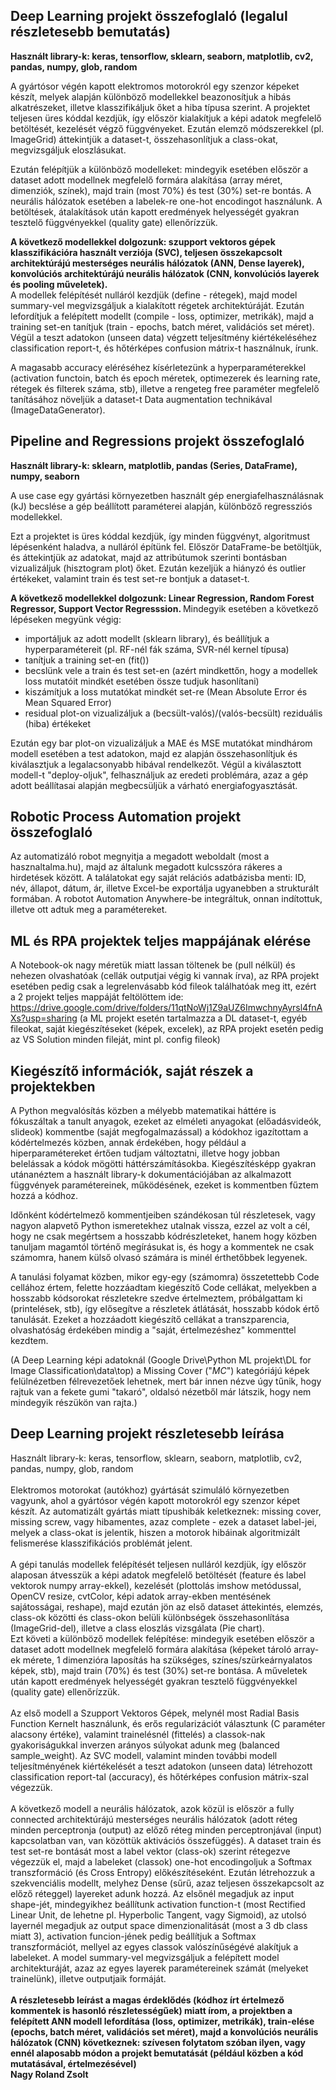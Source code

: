 Deep Learning projekt összefoglaló (legalul részletesebb bemutatás)
-----------------------------------
<b>Használt library-k: keras, tensorflow, sklearn, seaborn, matplotlib, cv2, pandas, numpy, glob, random </b>

A gyártósor végén kapott elektromos motorokról egy szenzor képeket készít, melyek alapján különböző modellekkel beazonosítjuk a hibás alkatrészeket, illetve klasszifikáljuk őket a hiba típusa szerint. A projektet teljesen üres kóddal kezdjük, így először kialakítjuk a képi adatok megfelelő betöltését, kezelését végző függvényeket. Ezután elemző módszerekkel (pl. ImageGrid) áttekintjük a dataset-t, összehasonlítjuk a class-okat, megvizsgáljuk eloszlásukat.

Ezután felépítjük a különböző modelleket: mindegyik esetében először a dataset adott modellnek megfelelő formára alakítása (array méret, dimenziók, színek), majd train (most 70%) és test (30%) set-re bontás. A neurális hálózatok esetében a labelek-re one-hot encodingot használunk. A betöltések, átalakítások után kapott eredmények helyességét gyakran tesztelő függvényekkel (quality gate) ellenőrízzük. <br>

<b>A következő modellekkel dolgozunk: szupport vektoros gépek klasszifikációra használt verziója (SVC), teljesen összekapcsolt architektúrájú mesterséges neurális hálózatok (ANN, Dense layerek), konvolúciós architektúrájú neurális hálózatok (CNN, konvolúciós layerek és pooling műveletek). </b> <br>
A modellek felépítését nulláról kezdjük (define - rétegek), majd model summary-vel megvizsgáljuk a kialakított régetek architektúráját. Ezután lefordítjuk a felépített modellt (compile - loss, optimizer, metrikák), majd a training set-en tanítjuk (train - epochs, batch méret, validációs set méret). Végül a teszt adatokon (unseen data) végzett teljesítmény kiértékeléséhez classification report-t, és hőtérképes confusion mátrix-t használnuk, írunk. <br>

A magasabb accuracy eléréséhez kísérletezünk a hyperparaméterekkel (activation functoin, batch és epoch méretek, optimezerek és learning rate, rétegek és filterek száma, stb), illetve a rengeteg free paraméter megfelelő tanításához növeljük a dataset-t Data augmentation technikával (ImageDataGenerator).

Pipeline and Regressions projekt összefoglaló 
-----------------------------------
<b>Használt library-k: sklearn, matplotlib, pandas (Series, DataFrame), numpy, seaborn</b>

A use case egy gyártási környezetben használt gép energiafelhasználásnak (kJ) becslése a gép beállított paraméterei alapján, különböző regressziós modellekkel. <br>

Ezt a projektet is üres kóddal kezdjük, így minden függvényt, algoritmust lépésenként haladva, a nulláról építünk fel. Először DataFrame-be betöltjük, és áttekintjük az adatokat, majd az attribútumok szerinti bontásban vizualizáljuk (hisztogram plot) őket. Ezután kezeljük a hiányzó és outlier értékeket, valamint train és test set-re bontjuk a dataset-t.

<b>A következő modellekkel dolgozunk: Linear Regression, Random Forest Regressor, Support Vector Regresssion. </b> Mindegyik esetében a következő lépéseken megyünk végig: 
- importáljuk az adott modellt (sklearn library), és beállítjuk a hyperparamétereit (pl. RF-nél fák száma, SVR-nél kernel típusa)
- tanítjuk a training set-en (fit()) 
- becslünk vele a train és test set-en (azért mindkettőn, hogy a modellek loss mutatóit mindkét esetében össze tudjuk hasonlítani)
- kiszámítjuk a loss mutatókat mindkét set-re (Mean Absolute Error és Mean Squared Error)
- residual plot-on vizualizáljuk a (becsült-valós)/(valós-becsült) reziduális (hiba) értékeket

Ezután egy bar plot-on vizualizáljuk a MAE és MSE mutatókat mindhárom modell esetében a test adatokon, majd ez alapján összehasonlítjuk és kiválasztjuk a legalacsonyabb hibával rendelkezőt. Végül a kiválasztott modell-t "deploy-oljuk", felhasználjuk az eredeti problémára, azaz a gép adott beállítasai alapján megbecsüljük a várható energiafogyasztását. 


Robotic Process Automation projekt összefoglaló
-----------------------------------
Az automatizáló robot megnyitja a megadott weboldalt (most a hasznaltalma.hu), majd az általunk megadott kulcsszóra rákeres a hirdetések között. A találatokat egy saját relációs adatbázisba menti: ID, név, állapot, dátum, ár, illetve Excel-be exportálja ugyanebben a strukturált formában.
A robotot Automation Anywhere-be integráltuk, onnan indítottuk, illetve ott adtuk meg a paramétereket.

ML és RPA projektek teljes mappájának elérése
-----------------------------------
A Notebook-ok nagy méretük miatt lassan töltenek be (pull nélkül) és nehezen olvashatóak (cellák outputjai végig ki vannak írva),
az RPA projekt esetében pedig csak a legrelenvásabb kód fileok találhatóak meg itt, ezért    
a 2 projekt teljes mappáját feltölöttem ide:
https://drive.google.com/drive/folders/11qtNoWj1Z9aUZ6ImwchnyAyrsl4fnAXs?usp=sharing
(a ML projekt esetén tartalmazza a DL dataset-t, egyéb fileokat, saját kiegészítéseket (képek, excelek), 
az RPA projekt esetén pedig az VS Solution minden fileját, mint pl. config fileok)


Kiegészítő információk, saját részek a projektekben
-----------------------------------
A Python megvalósítás közben a mélyebb matematikai háttére is fókuszáltak a tanult anyagok, ezeket az elméleti anyagokat (előadásvideók, slideok) kommentbe (saját megfogalmazással) a kódokhoz igazítottam a kódértelmezés közben, annak érdekében, hogy például a hiperparamétereket értően tudjam változtatni, illetve hogy jobban belelássak a kódok mögötti háttérszámításokba. Kiegészítésképp gyakran utánanéztem a használt library-k dokumentációjában az alkalmazott függvények paramétereinek, működésének, ezeket is kommentben fűztem hozzá a kódhoz.

Időnként kódértelmező kommentjeiben szándékosan túl részletesek, vagy nagyon alapvető Python ismeretekhez utalnak vissza, ezzel az volt a cél, hogy ne csak megértsem a hosszabb kódrészleteket, hanem hogy közben tanuljam magamtól történő megírásukat is, és hogy a kommentek ne csak számomra, hanem külső olvasó számára is minél érthetőbbek legyenek.

A tanulási folyamat közben, mikor egy-egy (számomra) összetettebb Code cellához értem, felette hozzáadtam kiegészítő Code cellákat, melyekben a hosszabb kódsorokat részletekre szedve értelmeztem, próbálgattam ki (printelések, stb), így elősegítve a részletek átlátását, hosszabb kódok értő tanulását. Ezeket a hozzáadott kiegészítő cellákat a transzparencia, olvashatóság érdekében mindig a "saját, értelmezéshez" kommenttel kezdtem.

(A Deep Learning képi adatoknál (Google Drive\Python ML projekt\DL for Image Classification\data\top) a Missing Cover ("_MC_") kategóriájú képek felülnézetben félrevezetőek lehetnek, mert bár innen nézve úgy tűnik, hogy rajtuk van a fekete gumi "takaró", oldalsó nézetből már látszik, hogy nem mindegyik részükön van rajta.)

Deep Learning projekt részletesebb leírása
-----------------------------------
Használt library-k: keras, tensorflow, sklearn, seaborn, matplotlib, cv2, pandas, numpy, glob, random <br> <br>
Elektromos motorokat (autókhoz) gyártását szimuláló környezetben vagyunk, ahol a gyártósor végén kapott motorokról egy szenzor képet készít. Az automatizált gyártás miatt típushibák keletkeznek: missing cover, missing screw, vagy hibamentes, azaz complete - ezek a dataset label-jei, melyek a class-okat is jelentik, hiszen a motorok hibáinak algoritmizált felismerése klasszifikációs problémát jelent.<br><br>
A gépi tanulás modellek felépítését teljesen nulláról kezdjük, így először alaposan átvesszük a képi adatok megfelelő betöltését (feature és label vektorok numpy array-ekkel), kezelését (plottolás imshow metódussal, OpenCV resize, cvtColor, képi adatok array-ekben mentésének sajátosságai, reshape), majd ezután jön az első dataset áttekintés, elemzés, class-ok közötti és class-okon belüli különbségek összehasonlítása (ImageGrid-del), illetve a class eloszlás vizsgálata (Pie chart). <br>
Ezt követi a különböző modellek felépítése: mindegyik esetében először a dataset adott modellnek megfelelő formára alakítása (képeket tároló array-ek mérete, 1 dimenzióra laposítás ha szükséges, színes/szürkeárnyalatos képek, stb), majd train (70%) és test (30%) set-re bontása. A műveletek után kapott eredmények helyességét gyakran tesztelő függvényekkel (quality gate) ellenőrízzük. <br><br>
Az első modell a Szupport Vektoros Gépek, melynél most Radial Basis Function Kernelt használunk, és erős regularizációt választunk (C paraméter alacsony értéke), valamint trainelésnél (fittelés) a classok-nak gyakoriságukkal inverzen arányos súlyokat adunk meg (balanced sample_weight). Az SVC modell, valamint minden további modell teljesítményének kiértékelését a teszt adatokon (unseen data) létrehozott classification report-tal (accuracy), és hőtérképes confusion mátrix-szal végezzük.
<br><br>
A következő modell a neurális hálózatok, azok közül is először a fully connected architektúrájú mesterséges neurális hálózatok (adott réteg minden perceptronja (output) az előző réteg minden perceptronjával (input) kapcsolatban van, van közöttük aktivációs összefüggés). A dataset train és test set-re bontását most a label vektor (class-ok) szerint rétegezve végezzük el, majd a labeleket (classok) one-hot encodingoljuk a Softmax transzformáció (és Cross Entropy) előkészítéseként. Ezután létrehozzuk a szekvenciális modellt, melyhez Dense (sűrű, azaz teljesen összekapcsolt az előző réteggel) layereket adunk hozzá. Az elsőnél megadjuk az input shape-jét, mindegyikhez beállítunk activation function-t (most Rectified Linear Unit, de lehetne pl. Hyperbolic Tangent, vagy Sigmoid), az utolsó layernél megadjuk az output space dimenzionalitását (most a 3 db class miatt 3), activation funcion-jének pedig beállítjuk a Softmax transzformációt, mellyel az egyes classok valószínűségévé alakítjuk a labeleket. A model summary-vel megvizsgáljuk a felépített model architekturáját, azaz az egyes layerek paramétereinek számát (melyeket trainelünk), illetve outputjaik formáját.<br><br>
<b> A részletesebb leírást a magas érdeklődés (kódhoz írt értelmező kommentek is hasonló részletességűek) miatt írom, a projektben a felépített ANN modell lefordítása (loss, optimizer, metrikák), train-elése (epochs, batch méret, validációs set méret), majd a konvolúciós neurális hálózatok (CNN) következnek: szívesen folytatom szóban ilyen, vagy ennél alaposabb módon a projekt bemutatását (például közben a kód mutatásával, értelmezésével) <br>
Nagy Roland Zsolt</b>
